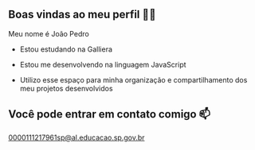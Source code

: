 ## Boas vindas ao meu perfil 💙💙

Meu nome é João Pedro

- Estou estudando na Galliera
  
- Estou me desenvolvendo na linguagem JavaScript
  
- Utilizo esse espaço para minha organização e compartilhamento dos meu projetos desenvolvidos

## Você pode entrar em contato comigo 📫

0000111217961sp@al.educacao.sp.gov.br
